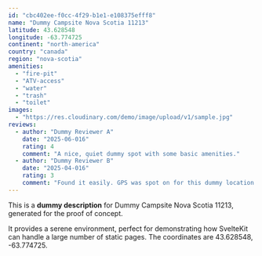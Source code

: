 ```yaml
---
id: "cbc402ee-f0cc-4f29-b1e1-e108375efff8"
name: "Dummy Campsite Nova Scotia 11213"
latitude: 43.628548
longitude: -63.774725
continent: "north-america"
country: "canada"
region: "nova-scotia"
amenities:
  - "fire-pit"
  - "ATV-access"
  - "water"
  - "trash"
  - "toilet"
images:
  - "https://res.cloudinary.com/demo/image/upload/v1/sample.jpg"
reviews:
  - author: "Dummy Reviewer A"
    date: "2025-06-016"
    rating: 4
    comment: "A nice, quiet dummy spot with some basic amenities."
  - author: "Dummy Reviewer B"
    date: "2025-04-016"
    rating: 3
    comment: "Found it easily. GPS was spot on for this dummy location."
---
```


This is a **dummy description** for Dummy Campsite Nova Scotia 11213, generated for the proof of concept.

It provides a serene environment, perfect for demonstrating how SvelteKit can handle a large number of static pages. The coordinates are 43.628548, -63.774725.
